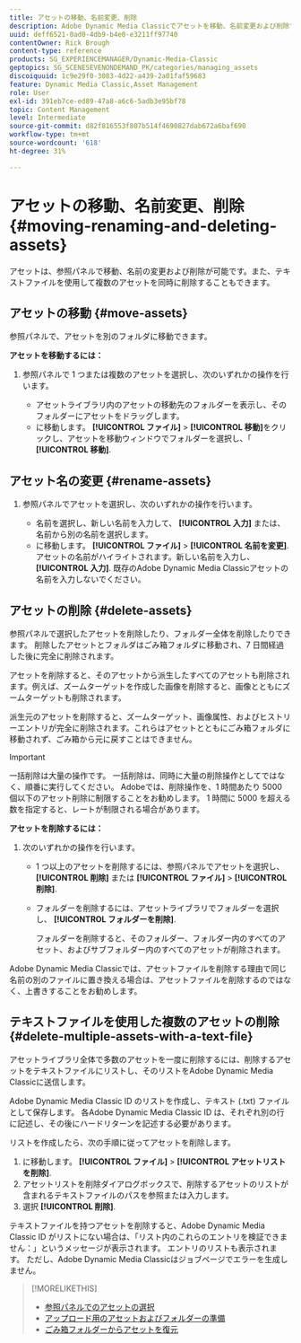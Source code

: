 ```yaml
---
title: アセットの移動、名前変更、削除
description: Adobe Dynamic Media Classicでアセットを移動、名前変更および削除する方法について説明します。
uuid: deff6521-0ad0-4db9-b4e0-e3211ff97740
contentOwner: Rick Brough
content-type: reference
products: SG_EXPERIENCEMANAGER/Dynamic-Media-Classic
geptopics: SG_SCENESEVENONDEMAND_PK/categories/managing_assets
discoiquuid: 1c9e29f0-3083-4d22-a439-2a01faf59683
feature: Dynamic Media Classic,Asset Management
role: User
exl-id: 391eb7ce-ed89-47a8-a6c6-5adb3e95bf78
topic: Content Management
level: Intermediate
source-git-commit: d82f816553f807b514f4690827dab672a6baf690
workflow-type: tm+mt
source-wordcount: '618'
ht-degree: 31%

---
```


# アセットの移動、名前変更、削除{#moving-renaming-and-deleting-assets}

アセットは、参照パネルで移動、名前の変更および削除が可能です。また、テキストファイルを使用して複数のアセットを同時に削除することもできます。

## アセットの移動 {#move-assets}

参照パネルで、アセットを別のフォルダに移動できます。

**アセットを移動するには：**

1. 参照パネルで 1 つまたは複数のアセットを選択し、次のいずれかの操作を行います。

   * アセットライブラリ内のアセットの移動先のフォルダーを表示し、そのフォルダーにアセットをドラッグします。
   * に移動します。 **[!UICONTROL ファイル]** > **[!UICONTROL 移動]**&#x200B;をクリックし、アセットを移動ウィンドウでフォルダーを選択し、「 **[!UICONTROL 移動]**.

## アセット名の変更 {#rename-assets}

1. 参照パネルでアセットを選択し、次のいずれかの操作を行います。

   * 名前を選択し、新しい名前を入力して、 **[!UICONTROL 入力]** または、名前から別の名前を選択します。
   * に移動します。 **[!UICONTROL ファイル]** > **[!UICONTROL 名前を変更]**. アセットの名前がハイライトされます。新しい名前を入力し、 **[!UICONTROL 入力]**. 既存のAdobe Dynamic Media Classicアセットの名前を入力しないでください。

## アセットの削除 {#delete-assets}

参照パネルで選択したアセットを削除したり、フォルダー全体を削除したりできます。 削除したアセットとフォルダはごみ箱フォルダに移動され、7 日間経過した後に完全に削除されます。

アセットを削除すると、そのアセットから派生したすべてのアセットも削除されます。例えば、ズームターゲットを作成した画像を削除すると、画像とともにズームターゲットも削除されます。

派生元のアセットを削除すると、ズームターゲット、画像属性、およびヒストリーエントリが完全に削除されます。これらはアセットとともにごみ箱フォルダに移動されず、ごみ箱から元に戻すことはできません。

>[!IMPORTANT]
>
>一括削除は大量の操作です。 一括削除は、同時に大量の削除操作としてではなく、順番に実行してください。 Adobeでは、削除操作を、1 時間あたり 5000 個以下のアセット削除に制限することをお勧めします。 1 時間に 5000 を超える数を指定すると、レートが制限される場合があります。

**アセットを削除するには：**

1. 次のいずれかの操作を行います。

   * 1 つ以上のアセットを削除するには、参照パネルでアセットを選択し、 **[!UICONTROL 削除]** または **[!UICONTROL ファイル]** > **[!UICONTROL 削除]**.
   * フォルダーを削除するには、アセットライブラリでフォルダーを選択し、 **[!UICONTROL フォルダーを削除]**.

     フォルダーを削除すると、そのフォルダー、フォルダー内のすべてのアセット、およびサブフォルダー内のすべてのアセットが削除されます。

Adobe Dynamic Media Classicでは、アセットファイルを削除する理由で同じ名前の別のファイルに置き換える場合は、アセットファイルを削除するのではなく、上書きすることをお勧めします。

## テキストファイルを使用した複数のアセットの削除 {#delete-multiple-assets-with-a-text-file}

アセットライブラリ全体で多数のアセットを一度に削除するには、削除するアセットをテキストファイルにリストし、そのリストをAdobe Dynamic Media Classicに送信します。

Adobe Dynamic Media Classic ID のリストを作成し、テキスト (.txt) ファイルとして保存します。 各Adobe Dynamic Media Classic ID は、それぞれ別の行に記述し、その後にハードリターンを記述する必要があります。

リストを作成したら、次の手順に従ってアセットを削除します。

1. に移動します。 **[!UICONTROL ファイル]** > **[!UICONTROL アセットリストを削除]**.
1. アセットリストを削除ダイアログボックスで、削除するアセットのリストが含まれるテキストファイルのパスを参照または入力します。
1. 選択 **[!UICONTROL 削除]**.

テキストファイルを持つアセットを削除すると、Adobe Dynamic Media Classic ID がリストにない場合は、「リスト内のこれらのエントリを検証できません：」というメッセージが表示されます。 エントリのリストも表示されます。 ただし、Adobe Dynamic Media Classicはジョブページでエラーを生成しません。

>[!MORELIKETHIS]
>
>* [参照パネルでのアセットの選択](selecting-assets-browse-panel.md#selecting_assets_in_the_browse_panel)
>* [アップロード用のアセットおよびフォルダーの準備](uploading-files.md#preparing_your_assets_and_folders_for_uploading)
>* [ごみ箱フォルダーからアセットを復元](trash-folder.md#restoring_assets_from_the_trash_folder)
